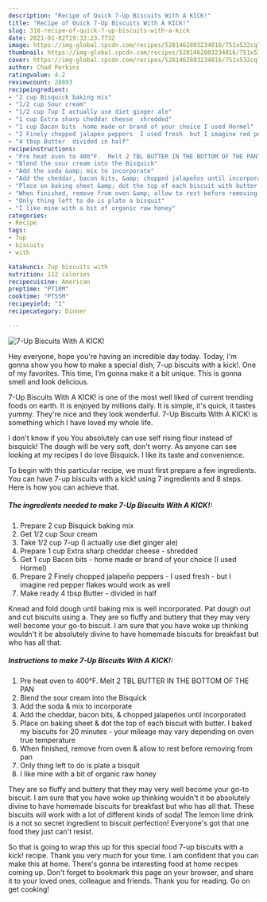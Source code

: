 ```yaml
---
description: "Recipe of Quick 7-Up Biscuits With A KICK!"
title: "Recipe of Quick 7-Up Biscuits With A KICK!"
slug: 318-recipe-of-quick-7-up-biscuits-with-a-kick
date: 2021-01-02T19:33:23.773Z
image: https://img-global.cpcdn.com/recipes/5281462803234816/751x532cq70/7-up-biscuits-with-a-kick-recipe-main-photo.jpg
thumbnail: https://img-global.cpcdn.com/recipes/5281462803234816/751x532cq70/7-up-biscuits-with-a-kick-recipe-main-photo.jpg
cover: https://img-global.cpcdn.com/recipes/5281462803234816/751x532cq70/7-up-biscuits-with-a-kick-recipe-main-photo.jpg
author: Chad Perkins
ratingvalue: 4.2
reviewcount: 28893
recipeingredient:
- "2 cup Bisquick baking mix"
- "1/2 cup Sour cream"
- "1/2 cup 7up I actually use diet ginger ale"
- "1 cup Extra sharp cheddar cheese  shredded"
- "1 cup Bacon bits  home made or brand of your choice I used Hormel"
- "2 Finely chopped jalapeo peppers  I used fresh  but I imagine red pepper flakes would work as well"
- "4 tbsp Butter  divided in half"
recipeinstructions:
- "Pre heat oven to 400°F.  Melt 2 TBL BUTTER IN THE BOTTOM OF THE PAN"
- "Blend the sour cream into the Bisquick"
- "Add the soda &amp; mix to incorporate"
- "Add the cheddar, bacon bits, &amp; chopped jalapeños until incorporated"
- "Place on baking sheet &amp; dot the top of each biscuit with butter.  I baked my biscuits for 20 minutes - your mileage may vary depending on oven true temperature"
- "When finished, remove from oven &amp; allow to rest before removing from pan"
- "Only thing left to do is plate a bisquit"
- "I like mine with a bit of organic raw honey"
categories:
- Recipe
tags:
- 7up
- biscuits
- with

katakunci: 7up biscuits with 
nutrition: 112 calories
recipecuisine: American
preptime: "PT10M"
cooktime: "PT55M"
recipeyield: "1"
recipecategory: Dinner

---
```



![7-Up Biscuits With A KICK!](https://img-global.cpcdn.com/recipes/5281462803234816/751x532cq70/7-up-biscuits-with-a-kick-recipe-main-photo.jpg)

Hey everyone, hope you're having an incredible day today. Today, I'm gonna show you how to make a special dish, 7-up biscuits with a kick!. One of my favorites. This time, I'm gonna make it a bit unique. This is gonna smell and look delicious.

7-Up Biscuits With A KICK! is one of the most well liked of current trending foods on earth. It is enjoyed by millions daily. It is simple, it's quick, it tastes yummy. They're nice and they look wonderful. 7-Up Biscuits With A KICK! is something which I have loved my whole life.

I don&#39;t know if you You absolutely can use self rising flour instead of bisquick! The dough will be very soft, don&#39;t worry. As anyone can see looking at my recipes I do love Bisquick. I like its taste and convenience.


To begin with this particular recipe, we must first prepare a few ingredients. You can have 7-up biscuits with a kick! using 7 ingredients and 8 steps. Here is how you can achieve that.

<!--inarticleads1-->

##### The ingredients needed to make 7-Up Biscuits With A KICK!:

1. Prepare 2 cup Bisquick baking mix
1. Get 1/2 cup Sour cream
1. Take 1/2 cup 7-up (I actually use diet ginger ale)
1. Prepare 1 cup Extra sharp cheddar cheese - shredded
1. Get 1 cup Bacon bits - home made or brand of your choice (I used Hormel)
1. Prepare 2 Finely chopped jalapeño peppers - I used fresh - but I imagine red pepper flakes would work as well
1. Make ready 4 tbsp Butter - divided in half


Knead and fold dough until baking mix is well incorporated. Pat dough out and cut biscuits using a. They are so fluffy and buttery that they may very well become your go-to biscuit. I am sure that you have woke up thinking wouldn&#39;t it be absolutely divine to have homemade biscuits for breakfast but who has all that. 

<!--inarticleads2-->

##### Instructions to make 7-Up Biscuits With A KICK!:

1. Pre heat oven to 400°F.  Melt 2 TBL BUTTER IN THE BOTTOM OF THE PAN
1. Blend the sour cream into the Bisquick
1. Add the soda &amp; mix to incorporate
1. Add the cheddar, bacon bits, &amp; chopped jalapeños until incorporated
1. Place on baking sheet &amp; dot the top of each biscuit with butter.  I baked my biscuits for 20 minutes - your mileage may vary depending on oven true temperature
1. When finished, remove from oven &amp; allow to rest before removing from pan
1. Only thing left to do is plate a bisquit
1. I like mine with a bit of organic raw honey


They are so fluffy and buttery that they may very well become your go-to biscuit. I am sure that you have woke up thinking wouldn&#39;t it be absolutely divine to have homemade biscuits for breakfast but who has all that. These biscuits will work with a lot of different kinds of soda! The lemon lime drink is a not so secret ingredient to biscuit perfection! Everyone&#39;s got that one food they just can&#39;t resist. 

So that is going to wrap this up for this special food 7-up biscuits with a kick! recipe. Thank you very much for your time. I am confident that you can make this at home. There's gonna be interesting food at home recipes coming up. Don't forget to bookmark this page on your browser, and share it to your loved ones, colleague and friends. Thank you for reading. Go on get cooking!
